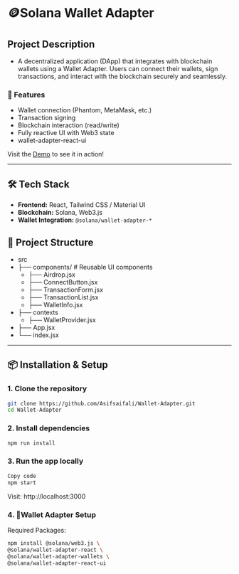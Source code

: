 # 🪙Solana Wallet Adapter

## Project Description

- A decentralized application (DApp) that integrates with blockchain wallets using a Wallet Adapter. Users can   connect their wallets, sign transactions, and interact with the blockchain securely and seamlessly.

### 🚀 Features
- Wallet connection (Phantom, MetaMask, etc.)
- Transaction signing
- Blockchain interaction (read/write)
- Fully reactive UI with Web3 state
- wallet-adapter-react-ui

Visit the [Demo](https://wallet-adapter-three.vercel.app) to see it in action!

---

## 🛠️ Tech Stack

- **Frontend:** React, Tailwind CSS / Material UI
- **Blockchain:** Solana, Web3.js
- **Wallet Integration:** `@solana/wallet-adapter-*`


## 📁 Project Structure

- src
- ├── components/ # Reusable UI components
   - ├── Airdrop.jsx
   - ├── ConnectButton.jsx
   - ├── TransactionForm.jsx
   - ├── TransactionList.jsx
   - ├── WalletInfo.jsx
- ├── contexts
   - ├── WalletProvider.jsx
- ├── App.jsx
- └── index.jsx
---

## 📦 Installation & Setup

### 1. Clone the repository

```bash
git clone https://github.com/Asifsaifali/Wallet-Adapter.git
cd Wallet-Adapter
```
### 2. Install dependencies
    
```bash
npm run install
```
### 3. Run the app locally
```bash
Copy code
npm start
```
Visit: http://localhost:3000

### 4. 🔗Wallet Adapter Setup

Required Packages:
```bash
npm install @solana/web3.js \
@solana/wallet-adapter-react \
@solana/wallet-adapter-wallets \
@solana/wallet-adapter-react-ui
```
